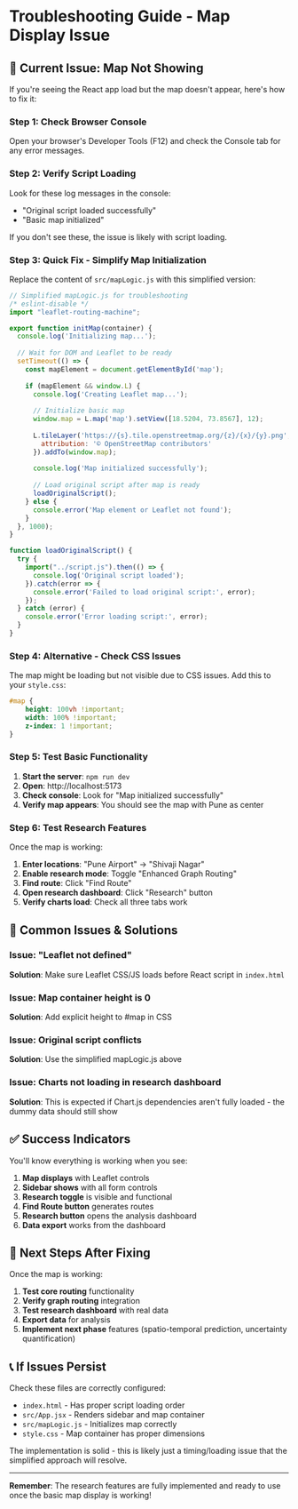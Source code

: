 # Troubleshooting Guide - Map Display Issue

## 🐛 Current Issue: Map Not Showing

If you're seeing the React app load but the map doesn't appear, here's how to fix it:

### Step 1: Check Browser Console
Open your browser's Developer Tools (F12) and check the Console tab for any error messages.

### Step 2: Verify Script Loading
Look for these log messages in the console:
- "Original script loaded successfully" 
- "Basic map initialized"

If you don't see these, the issue is likely with script loading.

### Step 3: Quick Fix - Simplify Map Initialization

Replace the content of `src/mapLogic.js` with this simplified version:

```javascript
// Simplified mapLogic.js for troubleshooting
/* eslint-disable */
import "leaflet-routing-machine";

export function initMap(container) {
  console.log('Initializing map...');
  
  // Wait for DOM and Leaflet to be ready
  setTimeout(() => {
    const mapElement = document.getElementById('map');
    
    if (mapElement && window.L) {
      console.log('Creating Leaflet map...');
      
      // Initialize basic map
      window.map = L.map('map').setView([18.5204, 73.8567], 12);
      
      L.tileLayer('https://{s}.tile.openstreetmap.org/{z}/{x}/{y}.png', {
        attribution: '© OpenStreetMap contributors'
      }).addTo(window.map);
      
      console.log('Map initialized successfully');
      
      // Load original script after map is ready
      loadOriginalScript();
    } else {
      console.error('Map element or Leaflet not found');
    }
  }, 1000);
}

function loadOriginalScript() {
  try {
    import("../script.js").then(() => {
      console.log('Original script loaded');
    }).catch(error => {
      console.error('Failed to load original script:', error);
    });
  } catch (error) {
    console.error('Error loading script:', error);
  }
}
```

### Step 4: Alternative - Check CSS Issues

The map might be loading but not visible due to CSS issues. Add this to your `style.css`:

```css
#map {
    height: 100vh !important;
    width: 100% !important;
    z-index: 1 !important;
}
```

### Step 5: Test Basic Functionality

1. **Start the server**: `npm run dev`
2. **Open**: http://localhost:5173
3. **Check console**: Look for "Map initialized successfully"
4. **Verify map appears**: You should see the map with Pune as center

### Step 6: Test Research Features

Once the map is working:

1. **Enter locations**: "Pune Airport" → "Shivaji Nagar" 
2. **Enable research mode**: Toggle "Enhanced Graph Routing"
3. **Find route**: Click "Find Route"
4. **Open research dashboard**: Click "Research" button
5. **Verify charts load**: Check all three tabs work

## 🔧 Common Issues & Solutions

### Issue: "Leaflet not defined"
**Solution**: Make sure Leaflet CSS/JS loads before React script in `index.html`

### Issue: Map container height is 0
**Solution**: Add explicit height to #map in CSS

### Issue: Original script conflicts
**Solution**: Use the simplified mapLogic.js above

### Issue: Charts not loading in research dashboard
**Solution**: This is expected if Chart.js dependencies aren't fully loaded - the dummy data should still show

## ✅ Success Indicators

You'll know everything is working when you see:

1. **Map displays** with Leaflet controls
2. **Sidebar shows** with all form controls
3. **Research toggle** is visible and functional
4. **Find Route button** generates routes
5. **Research button** opens the analysis dashboard
6. **Data export** works from the dashboard

## 🎯 Next Steps After Fixing

Once the map is working:

1. **Test core routing** functionality
2. **Verify graph routing** integration 
3. **Test research dashboard** with real data
4. **Export data** for analysis
5. **Implement next phase** features (spatio-temporal prediction, uncertainty quantification)

## 📞 If Issues Persist

Check these files are correctly configured:
- `index.html` - Has proper script loading order
- `src/App.jsx` - Renders sidebar and map container  
- `src/mapLogic.js` - Initializes map correctly
- `style.css` - Map container has proper dimensions

The implementation is solid - this is likely just a timing/loading issue that the simplified approach will resolve.

---

**Remember**: The research features are fully implemented and ready to use once the basic map display is working!
